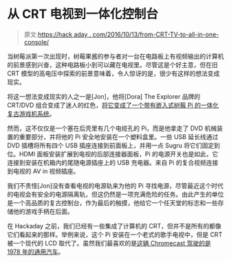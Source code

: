 # 从 CRT 电视到一体化控制台

> 原文:[https://hack aday . com/2016/10/13/from-CRT-TV-to-all-in-one-console/](https://hackaday.com/2016/10/13/from-crt-tv-to-all-in-one-console/)

当树莓派第一次出现时，树莓果酱的参与者对一台在电路板上有视频输出的计算机的前景感到兴奋，这种电路板小到可以藏在电视里。尽管这是个好主意，但在旧 CRT 模型的高电压中探索的前景意味着，令人惊讶的是，很少有这样的想法变成现实。

将这一想法变成现实的人之一是[Jon]，他将[Dora] The Explorer 品牌的 CRT/DVD 组合变成了迷人的红色，[将它变成了一个带有嵌入式树莓 Pi 的一体化复古游戏机系统](https://hackaday.io/project/13391-nintendo-tv)。

然而，这不仅仅是一个塞在后壳里有几个电缆孔的 Pi，而是他拿走了 DVD 机械装置的重要部分，并将他的 Pi 安全地安装在一个塑料盒里。一些 USB 延长线通过 DVD 插槽将所有四个 USB 插座连接到前面板上，并用一点 Sugru 将它们固定到位。HDMI 面板安装扩展到电视的后部连接器面板，Pi 的电源开关也是如此，它连接到安装在机箱内的尾随电源插座上的 USB 充电器。来自 Pi 的复合视频连接到电视的 AV in 视频插座。

我们不责怪[Jon]没有查看电视的电源轨来为他的 Pi 寻找电源，尽管最近这个时代的电视会有安全的电源隔离轨，但这仍然是一项充满危险的任务。由此产生的单位是一个高品质的复古控制台，作为最后的触摸，他给它一个任天堂的标志和一些存储他的游戏手柄在后面。

在 Hackaday 之前，我们已经有一些集成了计算机的 CRT，但并不是所有的都像它们看起来的那样。举例来说，这个 Pi 安装在一个老式的歌手电视中，但是 CRT 被一个现代的 LCD 取代了。虽然我们最喜欢的是[这辆 Chromecast 驾驶的是 1978 年的通用汽车](http://hackaday.com/2016/04/15/chromecast-vintage-tv-is-magic/)。